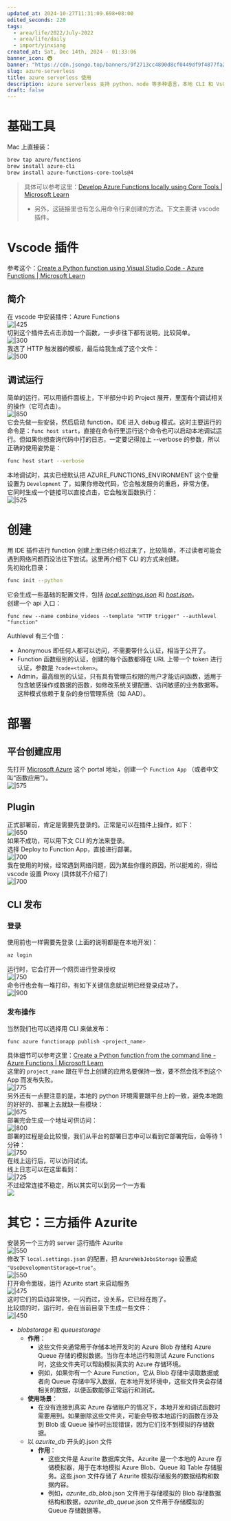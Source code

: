 ```yaml
---
updated_at: 2024-10-27T11:31:09.698+08:00
edited_seconds: 220
tags:
  - area/life/2022/July-2022
  - area/life/daily
  - import/yinxiang
created_at: Sat, Dec 14th, 2024 - 01:33:06
banner_icon: 🚇
banner: "https://cdn.jsongo.top/banners/9f2713cc4890d8cf0449df9f4877fa26.jpg"
slug: azure-serverless
title: azure serverless 使用
description: azure serverless 支持 python、node 等多种语言，本地 CLI 和 VsCode 插件可以很方便辅助开发者进行开发、调试以及部署。本文主要介绍 azure serverless 的入门操作。
draft: false
---
```

# 基础工具
Mac 上直接装：
```bash
brew tap azure/functions
brew install azure-cli
brew install azure-functions-core-tools@4
```
>  具体可以参考这里：[Develop Azure Functions locally using Core Tools \| Microsoft Learn](https://learn.microsoft.com/en-us/azure/azure-functions/functions-run-local?tabs=macos,isolated-process,node-v4,python-v2,http-trigger,container-apps&pivots=programming-language-csharp)
>  - 另外，这链接里也有怎么用命令行来创建的方法。下文主要讲 vscode 插件。
# Vscode 插件
参考这个：[Create a Python function using Visual Studio Code - Azure Functions \| Microsoft Learn](https://learn.microsoft.com/en-us/azure/azure-functions/create-first-function-vs-code-python?toc=/azure/developer/python/toc.json&bc=/azure/developer/python/breadcrumb/toc.json)  
## 简介
在 vscode 中安装插件：Azure Functions  
	![|425](https://cdn.jsongo.top/2024/12/fb2e0acc105d63d085c40bdd1920f6a2.webp)  
切到这个插件去点击添加一个函数，一步步往下都有说明，比较简单。  
	![|300](https://cdn.jsongo.top/2024/12/ea7349816d01aa7f064eebb26475e767.webp)  
我选了 HTTP 触发器的模板，最后给我生成了这个文件：  
	![|500](https://cdn.jsongo.top/2024/12/92942fa30fb661c19c1901c6df0f73ee.webp)  
## 调试运行
简单的运行，可以用插件面板上，下半部分中的 Project 展开，里面有个调试相关的操作（它可点击）。  
	![|850](https://cdn.jsongo.top/2024/12/b1f01eb135df433a4a2f8b9e91904dbb.webp)  
	它会先做一些安装，然后启动 function，IDE 进入 debug 模式。这时主要运行的命令是：`func host start`，直接在命令行里运行这个命令也可以启动本地调试运行。但如果你想查询代码中打的日志，一定要记得加上 --verbose 的参数，所以正确的使用姿势是：
```bash
func host start --verbose
```
本地调试时，其实已经默认把 AZURE_FUNCTIONS_ENVIRONMENT 这个变量设置为 `Development` 了，如果你修改代码，它会触发服务的重启，非常方便。  
它同时生成一个链接可以直接点击，它会触发函数执行：  
	![|525](https://cdn.jsongo.top/2024/12/fe3b5f734dbe003a59b09c561687bf88.webp)
# 创建
用 IDE 插件进行 function 创建上面已经介绍过来了，比较简单，不过读者可能会遇到网络问题而没法往下尝试。这里再介绍下 CLI 的方式来创建。  
先初始化目录：
```bash
func init --python
```
它会生成一些基础的配置文件，包括 [_local.settings.json_](https://learn.microsoft.com/en-us/azure/azure-functions/functions-develop-local#local-settings-file) 和 [_host.json_](https://learn.microsoft.com/en-us/azure/azure-functions/functions-host-json)。  
创建一个 api 入口：
```base
func new --name combine_videos --template "HTTP trigger" --authlevel "function"
```
Authlevel 有三个值：
- Anonymous 即任何人都可以访问，不需要带什么认证，相当于公开了。
- Function 函数级别的认证，创建的每个函数都得在 URL 上带一个 token 进行认证，参数是 `?code=<token>`。
- Admin，最高级别的认证，只有具有管理员权限的用户才能访问函数，适用于包含敏感操作或数据的函数，如修改系统关键配置、访问敏感的业务数据等。这种模式依赖于复杂的身份管理系统（如 AAD）。
# 部署
## 平台创建应用
先打开 [Microsoft Azure](https://portal.azure.com/#browse/Microsoft.Web%2Fsites/kind/functionapp) 这个 portal 地址，创建一个 `Function App` （或者中文叫“函数应用”）。  
	![|575](https://cdn.jsongo.top/2024/12/8c7facddd451e9fca9cba01e0b045eac.webp)
## Plugin
正式部署前，肯定是需要先登录的。正常是可以在插件上操作，如下：  
	![|650](https://cdn.jsongo.top/2024/12/91ce1f913a33cb8ab6d9d64480929b25.webp)  
	如果不成功，可以用下文 CLI 的方法来登录。  
选择 Deploy to Function App，直接进行部署。  
	![|700](https://cdn.jsongo.top/2024/12/bda580eaff46be66e6353ae23f839da6.webp)  
我在使用的时候，经常遇到网络问题，因为某些你懂的原因，所以挺难的，得给 vscode 设置 Proxy (具体就不介绍了)  
	![|700](https://cdn.jsongo.top/2024/12/628fc45d846b96aa8dd84a59bc7f7ff7.webp)

## CLI 发布
### 登录
使用前也一样需要先登录 (上面的说明都是在本地开发)：
```bash
az login
```
运行时，它会打开一个网页进行登录授权  
	![|750](https://cdn.jsongo.top/2024/12/e473747eb42ae1af27de1a51d5d59e94.webp)  
命令行也会有一堆打印，有如下关键信息就说明已经登录成功了。  
	![|900](https://cdn.jsongo.top/2024/12/6d649277ba0edb949dfeb3bb2f736a94.webp)
### 发布操作
当然我们也可以选择用 CLI 来做发布：
```bash
func azure functionapp publish <project_name>
```
具体细节可以参考这里：[Create a Python function from the command line - Azure Functions \| Microsoft Learn](https://learn.microsoft.com/en-us/azure/azure-functions/create-first-function-cli-python?toc=/azure/developer/python/toc.json&bc=/azure/developer/python/breadcrumb/toc.json&tabs=macos,bash,azure-cli,browser)  
这里的 `project_name` 跟在平台上创建的应用名要保持一致，要不然会找不到这个 App 而发布失败。  
	![|775](https://cdn.jsongo.top/2024/12/8ae08faed3138aeebf5aab5a595ebe9e.webp)  
另外还有一点要注意的是，本地的 python 环境需要跟平台上的一致，避免本地跑的好好的、部署上去就缺一些模块：  
	![|675](https://cdn.jsongo.top/2024/12/d4c8cfd171f834123918d1a99265533f.webp)  
	部署完会生成一个地址可供访问：  
	![|800](https://cdn.jsongo.top/2024/12/3ac8969d54d4b231a0dad35cec82b39c.webp)  
部署的过程是会比较慢，我们从平台的部署日志中可以看到它部署完后，会等待 1 分钟：  
	![|750](https://cdn.jsongo.top/2024/12/a945e829b9eace8c1a74fb3afdcc9396.webp)  
在线上运行后，可以访问试试。  
线上日志可以在这里看到：  
	![|725](https://cdn.jsongo.top/2024/12/4ca6c0c355611de0c1b3f2c29ca5f0e7.webp)  
不过经常连接不稳定，所以其实可以到另一个一方看  
	![](49412af97e5b5cc967dac50b8c5b558f.webp)

# 其它：三方插件 Azurite
安装另一个三方的 server 运行插件 Azurite  
	![|550](https://cdn.jsongo.top/2024/12/02f0caabaf55d3b7cd7d1ae156e1deb3.webp)  
修改下 `local.settings.json` 的配置，把 `AzureWebJobsStorage` 设置成 `"UseDevelopmentStorage=true"`。  
	![|550](https://cdn.jsongo.top/2024/12/f477dc6f98630c7d9911cd2d28eb7ab5.webp)  
打开命令面板，运行 Azurite start 来启动服务  
	![|475](https://cdn.jsongo.top/2024/12/e96da6632ab1e656b5bcdb2978135a51.webp)  
	这时它们的启动非常快，一闪而过，没关系，它已经在跑了。  
	比较烦的时，运行时，会在当前目录下生成一些文件：  
	 ![|450](https://cdn.jsongo.top/2024/12/d08188a1cf18ec9fc4a3dd1170c2f5e0.webp)
- _blobstorage_ 和 _queuestorage_
	- **作用**：
	    - 这些文件夹通常用于存储本地开发时的 Azure Blob 存储和 Azure Queue 存储的模拟数据。当你在本地运行和测试 Azure Functions 时，这些文件夹可以帮助模拟真实的 Azure 存储环境。
	    - 例如，如果你有一个 Azure Function，它从 Blob 存储中读取数据或者向 Queue 存储中写入数据，在本地开发环境中，这些文件夹会存储相关的数据，以便函数能够正常运行和测试。
	- **使用场景**：
	    - 在没有连接到真实 Azure 存储账户的情况下，本地开发和调试函数时需要用到。如果删除这些文件夹，可能会导致本地运行的函数在涉及到 Blob 或 Queue 操作时出现错误，因为它们找不到模拟的存储数据。
	- 以 _azurite_db_ 开头的.json 文件
		- **作用**：
		    - 这些文件是 Azurite 数据库文件。Azurite 是一个本地的 Azure 存储模拟器，用于在本地模拟 Azure Blob、Queue 和 Table 存储服务。这些.json 文件存储了 Azurite 模拟存储服务的数据结构和数据内容。
		    - 例如，_azurite_db_blob_.json 文件用于存储模拟的 Blob 存储数据结构和数据，_azurite_db_queue_.json 文件用于存储模拟的 Queue 存储数据等。
